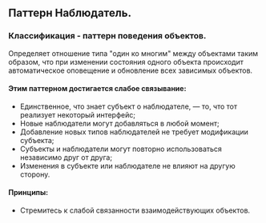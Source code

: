 ## Паттерн Наблюдатель.
### Классификация - паттерн поведения объектов.

Определяет отношение типа "один ко многим" между объектами таким образом, что при изменении состояния одного объекта
происходит автоматическое оповещение и обновление всех зависимых объектов.


#### Этим паттерном достигается слабое связывание:
- Единственное, что знает субъект о наблюдателе, — то, что тот реализует некоторый интерфейс;
- Новые наблюдатели могут добавляться в любой момент;
- Добавление новых типов наблюдателей не требует модификации субъекта;
- Субъекты и наблюдатели могут повторно использоваться независимо друг от друга;
- Изменения в субъекте или наблюдателе не влияют на другую сторону.


#### Принципы:
- Стремитесь к слабой связанности взаимодействующих объектов.